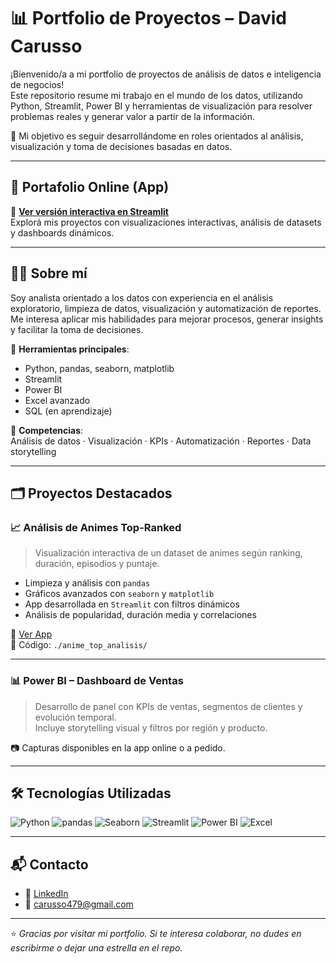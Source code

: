 # 📊 Portfolio de Proyectos – David Carusso

¡Bienvenido/a a mi portfolio de proyectos de análisis de datos e inteligencia de negocios!  
Este repositorio resume mi trabajo en el mundo de los datos, utilizando Python, Streamlit, Power BI y herramientas de visualización para resolver problemas reales y generar valor a partir de la información.

🎯 Mi objetivo es seguir desarrollándome en roles orientados al análisis, visualización y toma de decisiones basadas en datos.

---

## 🚀 Portafolio Online (App)

🔗 **[Ver versión interactiva en Streamlit](https://david-caruso.streamlit.app/)**  
Explorá mis proyectos con visualizaciones interactivas, análisis de datasets y dashboards dinámicos.

---

## 👨‍💻 Sobre mí

Soy analista orientado a los datos con experiencia en el análisis exploratorio, limpieza de datos, visualización y automatización de reportes.  
Me interesa aplicar mis habilidades para mejorar procesos, generar insights y facilitar la toma de decisiones.

📌 **Herramientas principales**:  
- Python, pandas, seaborn, matplotlib  
- Streamlit  
- Power BI  
- Excel avanzado  
- SQL (en aprendizaje)

📌 **Competencias**:  
Análisis de datos · Visualización · KPIs · Automatización · Reportes · Data storytelling

---

## 🗂️ Proyectos Destacados

### 📈 Análisis de Animes Top-Ranked
> Visualización interactiva de un dataset de animes según ranking, duración, episodios y puntaje.

- Limpieza y análisis con `pandas`
- Gráficos avanzados con `seaborn` y `matplotlib`
- App desarrollada en `Streamlit` con filtros dinámicos
- Análisis de popularidad, duración media y correlaciones

🔗 [Ver App](https://david-caruso.streamlit.app/)  
📂 Código: `./anime_top_analisis/`

---

### 📊 Power BI – Dashboard de Ventas 
> Desarrollo de panel con KPIs de ventas, segmentos de clientes y evolución temporal.  
Incluye storytelling visual y filtros por región y producto.

📷 Capturas disponibles en la app online o a pedido.

---

## 🛠️ Tecnologías Utilizadas

![Python](https://img.shields.io/badge/Python-3776AB?style=flat&logo=python&logoColor=white)
![pandas](https://img.shields.io/badge/pandas-150458?style=flat&logo=pandas&logoColor=white)
![Seaborn](https://img.shields.io/badge/seaborn-005571?style=flat)
![Streamlit](https://img.shields.io/badge/Streamlit-FF4B4B?style=flat&logo=streamlit&logoColor=white)
![Power BI](https://img.shields.io/badge/Power%20BI-F2C811?style=flat&logo=powerbi&logoColor=black)
![Excel](https://img.shields.io/badge/Excel-217346?style=flat&logo=microsoft-excel&logoColor=white)

---

## 📬 Contacto

- 💼 [LinkedIn](www.linkedin.com/in/davidcarusso)  
- 📧 carusso479@gmail.com 

---

⭐ *Gracias por visitar mi portfolio. Si te interesa colaborar, no dudes en escribirme o dejar una estrella en el repo.*
